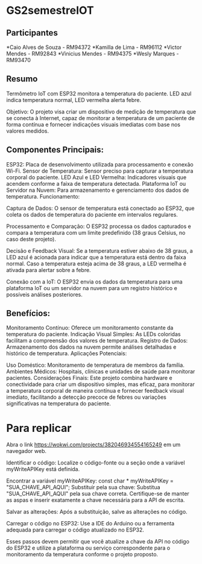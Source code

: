 # GS2semestreIOT

## Participantes
*Caio Alves de Souza  -  RM94372
*Kamilla de Lima      -  RM96112
*Victor Mendes        -  RM92843
*Vinicius Mendes      -  RM94375
*Wesly Marques        -  RM93470

## Resumo
Termômetro IoT com ESP32 monitora a temperatura do paciente. LED azul indica temperatura normal, LED vermelha alerta febre.

Objetivo:
O projeto visa criar um dispositivo de medição de temperatura que se conecta à Internet, capaz de monitorar a temperatura de um paciente de forma contínua e fornecer indicações visuais imediatas com base nos valores medidos.

## Componentes Principais:

ESP32: Placa de desenvolvimento utilizada para processamento e conexão Wi-Fi.
Sensor de Temperatura: Sensor preciso para capturar a temperatura corporal do paciente.
LED Azul e LED Vermelha: Indicadores visuais que acendem conforme a faixa de temperatura detectada.
Plataforma IoT ou Servidor na Nuvem: Para armazenamento e gerenciamento dos dados de temperatura.
Funcionamento:

Captura de Dados: O sensor de temperatura está conectado ao ESP32, que coleta os dados de temperatura do paciente em intervalos regulares.

Processamento e Comparação: O ESP32 processa os dados capturados e compara a temperatura com um limite predefinido (38 graus Celsius, no caso deste projeto).

Decisão e Feedback Visual: Se a temperatura estiver abaixo de 38 graus, a LED azul é acionada para indicar que a temperatura está dentro da faixa normal. Caso a temperatura esteja acima de 38 graus, a LED vermelha é ativada para alertar sobre a febre.

Conexão com a IoT: O ESP32 envia os dados da temperatura para uma plataforma IoT ou um servidor na nuvem para um registro histórico e possíveis análises posteriores.

## Benefícios:

Monitoramento Contínuo: Oferece um monitoramento constante da temperatura do paciente.
Indicação Visual Simples: As LEDs coloridas facilitam a compreensão dos valores de temperatura.
Registro de Dados: Armazenamento dos dados na nuvem permite análises detalhadas e histórico de temperatura.
Aplicações Potenciais:

Uso Doméstico: Monitoramento de temperatura de membros da família.
Ambientes Médicos: Hospitais, clínicas e unidades de saúde para monitorar pacientes.
Considerações Finais:
Este projeto combina hardware e conectividade para criar um dispositivo simples, mas eficaz, para monitorar a temperatura corporal de maneira contínua e fornecer feedback visual imediato, facilitando a detecção precoce de febres ou variações significativas na temperatura do paciente.

# Para replicar
Abra o link https://wokwi.com/projects/382046934554165249 em um navegador web.

Identificar o código: Localize o código-fonte ou a seção onde a variável myWriteAPIKey está definida.

Encontrar a variável myWriteAPIKey: 
const char * myWriteAPIKey = "SUA_CHAVE_API_AQUI";
Substituir pela sua chave: Substitua "SUA_CHAVE_API_AQUI" pela sua chave correta. Certifique-se de manter as aspas e inserir exatamente a chave necessária para a API de escrita.

Salvar as alterações: Após a substituição, salve as alterações no código.

Carregar o código no ESP32: Use a IDE do Arduino ou a ferramenta adequada para carregar o código atualizado no ESP32.

Esses passos devem permitir que você atualize a chave da API no código do ESP32 e utilize a plataforma ou serviço correspondente para o monitoramento da temperatura conforme o projeto proposto.
